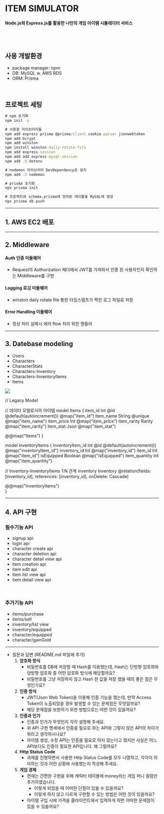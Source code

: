 
# ITEM SIMULATOR

#### Node.js와 Express.js를 활용한 나만의 게임 아이템 시뮬레이터 서비스
<br><br>

## 사용 개발환경
- package manager: npm
- DB: MySQL w. AWS RDS
- ORM: Prisma

<br>

## 프로젝트 세팅
```cmd
# npm 초기화
npm init -y

# 사용할 라이브러리들
npm add express prisma @prisma/client cookie-parser jsonwebtoken
npm add bcrypt
npm add winston
npm install winston-daily-rotate-file
npm add express-session
npm add add express-mysql-session
npm add -D dotenv

# nodemon 라이브러리 DevDependency로 설치
npm add -D nodemon

# prisma 초기화
npx prisma init

# 프로젝트에 schema.prisma에 정의된 테이블을 MySQL에 생성
npx prisma db push

```


---

## 1. AWS EC2 배포

---

## 2. Middleware

#### Auth 인증 미들웨어
- Request의 Authorization 헤더에서 JWT를 가져와서 인증 된 사용자인지 확인하는 Middleware를 구현

#### Logging 로깅 미들웨어
- winston daily rotate file 통한 타임스탬프가 찍힌 로그 파일로 저장

#### Error Handling 미들웨어
- 정상 처리 실패시 에러 flow 처리 위한 핸들러


---

## 3. Datebase modeling

- Users
- Characters
- CharacterStats
- Characters-Inventory
- Characters-InventoryItems
- Items

![](https://velog.velcdn.com/images/nuketuna/post/7e56984d-57dd-418d-a205-a643f66e04e7/image.png)

// Legacy Model

// 데이터 모델로서의 아이템
model Items {
  item_id          Int          @id @default(autoincrement()) @map("item_id")
  item_name        String       @unique @map("item_name")
  item_price       Int          @map("item_price") 
  item_rarity      Rarity       @map("item_rarity") 
  item_stat        Json         @map("item_stat")

  @@map("Items")
}

model InventoryItems {
  inventoryItem_id      Int         @id @default(autoincrement()) @map("inventoryItem_id")
  inventory_id          Int         @map("inventory_id")
  item_id               Int         @map("item_id")
  isEquipped            Boolean     @map("isEquipped")
  item_quantity         Int         @map("item_quantity")

  // Inventory-InventoryItems 1:N 관계
  inventory   Inventory   @relation(fields: [inventory_id], references: [inventory_id], onDelete: Cascade)

  @@map("InventoryItems")  
}



---

## 4. API 구현

### 필수기능 API

- signup api
- login api
- character create api
- character deletion api
- character detail view api
- item creation api
- item edit api
- item list view api
- item detail view api

<br>

### 추가기능 API

- items/purchase
- items/sell
- inventory/list view
- inventory/equipped
- character/equipped
- character/gainGold

---


+ 질문과 답변 (README.md 파일에 추가)
    1. **암호화 방식**
        - 비밀번호를 DB에 저장할 때 Hash를 이용했는데, Hash는 단방향 암호화와 양방향 암호화 중 어떤 암호화 방식에 해당할까요?
        - 비밀번호를 그냥 저장하지 않고 Hash 한 값을 저장 했을 때의 좋은 점은 무엇인가요?
    2. **인증 방식**
        - JWT(Json Web Token)을 이용해 인증 기능을 했는데, 만약 Access Token이 노출되었을 경우 발생할 수 있는 문제점은 무엇일까요?
        - 해당 문제점을 보완하기 위한 방법으로는 어떤 것이 있을까요?
    3. **인증과 인가**
        - 인증과 인가가 무엇인지 각각 설명해 주세요.
        - 위 API 구현 명세에서 인증을 필요로 하는 API와 그렇지 않은 API의 차이가 뭐라고 생각하시나요?
        - 아이템 생성, 수정 API는 인증을 필요로 하지 않는다고 했지만 사실은 어느 API보다도 인증이 필요한 API입니다. 왜 그럴까요?
    4. **Http Status Code**
        - 과제를 진행하면서 사용한 Http Status Code를 모두 나열하고, 각각이 의미하는 것과 어떤 상황에 사용했는지 작성해 주세요.
    5. **게임 경제**
        - 현재는 간편한 구현을 위해 캐릭터 테이블에 money라는 게임 머니 컬럼만 추가하였습니다.
            - 이렇게 되었을 때 어떠한 단점이 있을 수 있을까요?
            - 이렇게 하지 않고 다르게 구현할 수 있는 방법은 어떤 것이 있을까요?
        - 아이템 구입 시에 가격을 클라이언트에서 입력하게 하면 어떠한 문제점이 있을 수 있을까요?